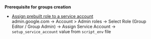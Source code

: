 __Prerequisite for groups creation__
- [Assign prebuilt role to a service account](https://support.google.com/a/answer/9807615?hl=en#zippy=%2Cassign-a-role-to-a-service-account)  \
  admin.google.com -> Account > Admin roles -> Select Role (Group Editor / Group Admin) -> Assign Service Account ->  `setup_service_account` value from `script_env` file